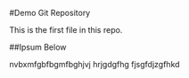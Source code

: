 #Demo Git Repository

This is the first file in this repo.

##Ipsum Below

nvbxmfgbfbgmfbghjvj hrjgdgfhg
fjsgfdjzgfhkd